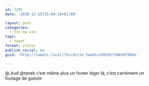 ```yaml
---
id: 2295
date: '2010-12-15T15:04:16+01:00'

layout: post
categories:
  - Vis ma vie
tags:
  - tweet
format: status
publish_social: no
guid: 'http://tweets.local/?birdsite_tweet=15059573865979904'

---
```


@\_kud @tanek c’est même plus un footer léger là, c’est carrément un foutage de gueule